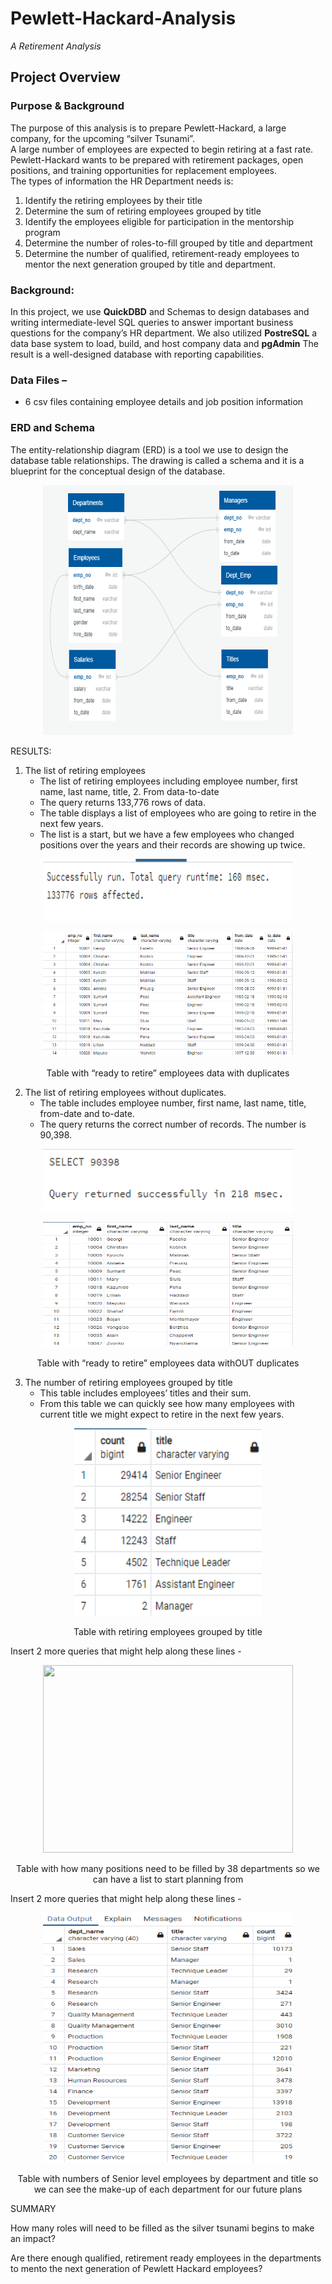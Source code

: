 # Pewlett-Hackard-Analysis
*A Retirement Analysis*
## Project Overview 
### Purpose & Background
 
The purpose of this analysis is to prepare Pewlett-Hackard, a large company, for the upcoming “silver Tsunami”.  
A large number of employees are expected to begin retiring at a fast rate.  Pewlett-Hackard wants to be prepared 
with retirement packages, open positions, and training opportunities for replacement employees.    
The types of information the HR Department needs is: 
1.	 Identify the retiring employees by their title
2.  Determine the sum of retiring employees grouped by title
3.	 Identify the employees eligible for participation in the mentorship program
4.	 Determine the number of roles-to-fill grouped by title and department
5.	 Determine the number of qualified, retirement-ready employees to mentor 
the next generation grouped by title and department.   


### Background:  
In this project, we use **QuickDBD** and Schemas to design databases and writing intermediate-level SQL queries 
to answer important business questions for the company’s HR department. We also utilized **PostreSQL** a data base 
system to load, build, and host company data and **pgAdmin** The result is a well-designed database with reporting capabilities.   

### Data Files – 
-	6 csv files containing employee details and job position information 

### ERD and Schema
The entity-relationship diagram (ERD) is a tool we use to design the database table relationships. 
The drawing is called a schema and it is a blueprint for the conceptual design of the database.    

<p align="center">
  <img width="400" height="400" src="https://github.com/mjrotter4445/Pewlett-Hackard-Analysis/blob/main/Pewlett_Hackard_Analysis_Folder/Graphics/EmployeeDB.png">
</p>

RESULTS:  
1.	The list of retiring employees 
    -  The list of retiring employees including employee number, first name, last name, title, 2.	From data-to-date
    - 	The query returns 133,776 rows of data.  
    -  The table displays a list of employees who are going to retire in the next few years.  
    -  The list is a start, but we have a few employees who changed positions over the years and their records are showing up twice.   

<p align="center">
   <img width="400" height="100" src="https://github.com/mjrotter4445/Pewlett-Hackard-Analysis/blob/main/Pewlett_Hackard_Analysis_Folder/Graphics/Figure2arecordcount.png">
</p>  
 
<p align="center">
   <img width="400" height="200" src="https://github.com/mjrotter4445/Pewlett-Hackard-Analysis/blob/main/Pewlett_Hackard_Analysis_Folder/Graphics/Figure2.png">
</p>   

<p align="center">
Table with “ready to retire” employees data with duplicates
</p>

2.	The list of retiring employees without duplicates.   
      -  The table includes employee number, first name, last name, title, from-date and to-date. 
      -  The query returns the correct number of records.  The number is 90,398.

<p align="center">
  <img width="400" height="100" src="https://github.com/mjrotter4445/Pewlett-Hackard-Analysis/blob/main/Pewlett_Hackard_Analysis_Folder/Graphics/Figure3rcdcnt.png">
</p>     
<p align="center">
  <img width="400" height="200" src="https://github.com/mjrotter4445/Pewlett-Hackard-Analysis/blob/main/Pewlett_Hackard_Analysis_Folder/Graphics/Figure3list.png">
</p>  
<p align="center">
Table with “ready to retire” employees data withOUT duplicates
</p>
          
3.	The number of retiring employees grouped by title  
       - This table includes employees’ titles and their sum. 
       - From this table we can quickly see how many employees with current title we might expect to  retire in the next few years.   
<p align="center">
  <img width="300" height="300" src="https://github.com/mjrotter4445/Pewlett-Hackard-Analysis/blob/main/Pewlett_Hackard_Analysis_Folder/Graphics/Figure4tablefin.png">
</p>  
<p align="center">
Table with retiring employees grouped by title  
</p>
          
Insert 2 more queries that might help along these lines -  
<p align="center">
  <img width="400" height="300" src="xx">
</p>  
<p align="center">
Table with how many positions need to be filled by 38 departments so we can have a list to start planning from   
</p>

Insert 2 more queries that might help along these lines -  
<p align="center">
  <img width="400" height="400" src="https://github.com/mjrotter4445/Pewlett-Hackard-Analysis/blob/main/Pewlett_Hackard_Analysis_Folder/Graphics/tabledel3c.png">
</p>  
<p align="center">
Table with numbers of Senior level employees by department and title 
so we can see the make-up of each department for our future plans 
</p>
SUMMARY 



How many roles will need to be filled as the silver tsunami begins to make an impact? 

Are there enough qualified, retirement ready employees in the departments to mento the next generation of Pewlett Hackard employees?  


